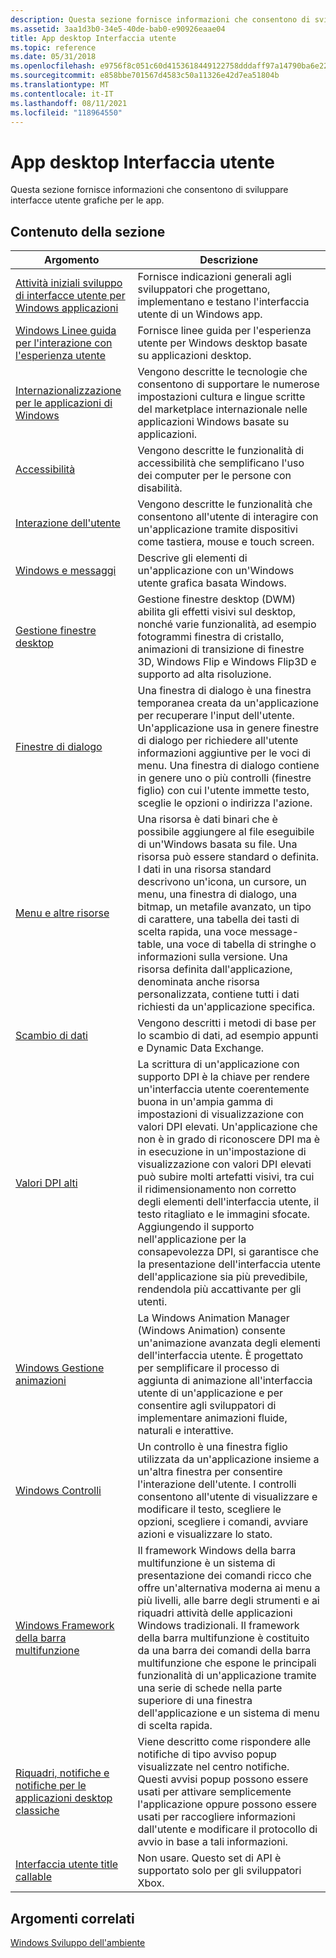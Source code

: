 ```yaml
---
description: Questa sezione fornisce informazioni che consentono di sviluppare interfacce utente grafiche per le app.
ms.assetid: 3aa1d3b0-34e5-40de-bab0-e90926eaae04
title: App desktop Interfaccia utente
ms.topic: reference
ms.date: 05/31/2018
ms.openlocfilehash: e9756f8c051c60d4153618449122758dddaff97a14790ba6e22c3ae69d40d8ff
ms.sourcegitcommit: e858bbe701567d4583c50a11326e42d7ea51804b
ms.translationtype: MT
ms.contentlocale: it-IT
ms.lasthandoff: 08/11/2021
ms.locfileid: "118964550"
---
```

# <a name="desktop-app-user-interface"></a>App desktop Interfaccia utente

Questa sezione fornisce informazioni che consentono di sviluppare interfacce utente grafiche per le app.

## <a name="in-this-section"></a>Contenuto della sezione



| Argomento                                                                                                                                                                           | Descrizione                                                                                                                                                                                                                                                                                                                                                                                                                                                                                                                                  |
|---------------------------------------------------------------------------------------------------------------------------------------------------------------------------------|----------------------------------------------------------------------------------------------------------------------------------------------------------------------------------------------------------------------------------------------------------------------------------------------------------------------------------------------------------------------------------------------------------------------------------------------------------------------------------------------------------------------------------------------|
| [Attività iniziali sviluppo di interfacce utente per Windows applicazioni](./appuistart/getting-started-developing-user-interfaces-portal.md)<br/>                                  | Fornisce indicazioni generali agli sviluppatori che progettano, implementano e testano l'interfaccia utente di un Windows app.<br/>                                                                                                                                                                                                                                                                                                                                                                                                 |
| [Windows Linee guida per l'interazione con l'esperienza utente](uxguide/guidelines.md)<br/>                                                              | Fornisce linee guida per l'esperienza utente per Windows desktop basate su applicazioni desktop.<br/>                                                                                                                                                                                                                                                                                                                                                                                                  |
| [Internazionalizzazione per le applicazioni di Windows](./intl/international-support.md)<br/>                                                                                          | Vengono descritte le tecnologie che consentono di supportare le numerose impostazioni cultura e lingue scritte del marketplace internazionale nelle applicazioni Windows basate su applicazioni.<br/>                                                                                                                                                                                                                                                                                                                                                                |
| [Accessibilità](./accessibility/accessibility.md)<br/>                                                                                                                                   | Vengono descritte le funzionalità di accessibilità che semplificano l'uso dei computer per le persone con disabilità.<br/>                                                                                                                                                                                                                                                                                                                                                                                                                              |
| [Interazione dell'utente](./user-interaction.md)<br/>                                                                                                                             | Vengono descritte le funzionalità che consentono all'utente di interagire con un'applicazione tramite dispositivi come tastiera, mouse e touch screen.<br/>                                                                                                                                                                                                                                                                                                                                                                                          |
| [Windows e messaggi](./winmsg/windowing.md)<br/>                                                                                                                             | Descrive gli elementi di un'applicazione con un'Windows utente grafica basata Windows.<br/>                                                                                                                                                                                                                                                                                                                                                                                                                                           |
| [Gestione finestre desktop](./dwm/dwm-overview.md)<br/>                                                                                                                           | Gestione finestre desktop (DWM) abilita gli effetti visivi sul desktop, nonché varie funzionalità, ad esempio fotogrammi finestra di cristallo, animazioni di transizione di finestre 3D, Windows Flip e Windows Flip3D e supporto ad alta risoluzione.<br/>                                                                                                                                                                                                                                                                                                       |
| [Finestre di dialogo](./dlgbox/dialog-boxes.md)<br/>                                                                                                                                  | Una finestra di dialogo è una finestra temporanea creata da un'applicazione per recuperare l'input dell'utente. Un'applicazione usa in genere finestre di dialogo per richiedere all'utente informazioni aggiuntive per le voci di menu. Una finestra di dialogo contiene in genere uno o più controlli (finestre figlio) con cui l'utente immette testo, sceglie le opzioni o indirizza l'azione.<br/>                                                                                                                                                                                            |
| [Menu e altre risorse](./menurc/resources.md)<br/>                                                                                                                        | Una risorsa è dati binari che è possibile aggiungere al file eseguibile di un'Windows basata su file. Una risorsa può essere standard o definita. I dati in una risorsa standard descrivono un'icona, un cursore, un menu, una finestra di dialogo, una bitmap, un metafile avanzato, un tipo di carattere, una tabella dei tasti di scelta rapida, una voce message-table, una voce di tabella di stringhe o informazioni sulla versione. Una risorsa definita dall'applicazione, denominata anche risorsa personalizzata, contiene tutti i dati richiesti da un'applicazione specifica.<br/>                                                           |
| [Scambio di dati](./dataxchg/data-exchange.md)<br/>                                                                                                                              | Vengono descritti i metodi di base per lo scambio di dati, ad esempio appunti e Dynamic Data Exchange.<br/>                                                                                                                                                                                                                                                                                                                                                                                                                                      |
| [Valori DPI alti](./hidpi/high-dpi-desktop-application-development-on-windows.md)<br/>                                                                                                                                     | La scrittura di un'applicazione con supporto DPI è la chiave per rendere un'interfaccia utente coerentemente buona in un'ampia gamma di impostazioni di visualizzazione con valori DPI elevati. Un'applicazione che non è in grado di riconoscere DPI ma è in esecuzione in un'impostazione di visualizzazione con valori DPI elevati può subire molti artefatti visivi, tra cui il ridimensionamento non corretto degli elementi dell'interfaccia utente, il testo ritagliato e le immagini sfocate. Aggiungendo il supporto nell'applicazione per la consapevolezza DPI, si garantisce che la presentazione dell'interfaccia utente dell'applicazione sia più prevedibile, rendendola più accattivante per gli utenti.<br/> |
| [Windows Gestione animazioni](./uianimation/-main-portal.md)<br/>                                                                                                                | La Windows Animation Manager (Windows Animation) consente un'animazione avanzata degli elementi dell'interfaccia utente. È progettato per semplificare il processo di aggiunta di animazione all'interfaccia utente di un'applicazione e per consentire agli sviluppatori di implementare animazioni fluide, naturali e interattive.<br/>                                                                                                                                                                                                                                    |
| [Windows Controlli](./controls/window-controls.md)<br/>                                                                                                                       | Un controllo è una finestra figlio utilizzata da un'applicazione insieme a un'altra finestra per consentire l'interazione dell'utente. I controlli consentono all'utente di visualizzare e modificare il testo, scegliere le opzioni, scegliere i comandi, avviare azioni e visualizzare lo stato.<br/>                                                                                                                                                                                                                                                                                    |
| [Windows Framework della barra multifunzione](./windowsribbon/-uiplat-windowsribbon-entry.md)<br/>                                                                                                | Il framework Windows della barra multifunzione è un sistema di presentazione dei comandi ricco che offre un'alternativa moderna ai menu a più livelli, alle barre degli strumenti e ai riquadri attività delle applicazioni Windows tradizionali. Il framework della barra multifunzione è costituito da una barra dei comandi della barra multifunzione che espone le principali funzionalità di un'applicazione tramite una serie di schede nella parte superiore di una finestra dell'applicazione e un sistema di menu di scelta rapida.<br/>                                                                                                                                     |
| [Riquadri, notifiche e notifiche per le applicazioni desktop classiche](/previous-versions/windows/desktop/win32_tile_badge_notif/tiles--badges--and-notifications-for-classic-desktop-applications-portal)<br/> | Viene descritto come rispondere alle notifiche di tipo avviso popup visualizzate nel centro notifiche. Questi avvisi popup possono essere usati per attivare semplicemente l'applicazione oppure possono essere usati per raccogliere informazioni dall'utente e modificare il protocollo di avvio in base a tali informazioni.<br/>                                                                                                                                                                                                                                                                  |
| [Interfaccia utente title callable](/previous-versions/windows/desktop/tcui/title-callable-ui-portal)<br/>                                                                                                                   | Non usare. Questo set di API è supportato solo per gli sviluppatori Xbox.<br/>                                                                                                                                                                                                                                                                                                                                                                                                                                                                   |



 

## <a name="related-topics"></a>Argomenti correlati

<dl> <dt>

[Windows Sviluppo dell'ambiente](./user-interface.md)
</dt> </dl>

 

 
